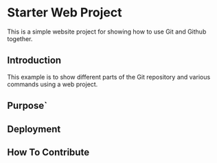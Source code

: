 # Starter Web Project

This is a simple website project for showing how to use Git and Github together.

## Introduction

This example is to show different parts of the Git repository and various commands using a web project.

## Purpose`

## Deployment

## How To Contribute
